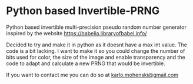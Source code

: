 # Python based Invertible-PRNG

Python based invertible multi-precision pseudo random number generator inspired by the website https://babelia.libraryofbabel.info/

Decided to try and make it in python as it doesnt have a max int value. The code is a bit lacking.
I want to make it so you could change the number of bits used for color, the size of the image and enable transparency and the code to adapt and calculate a new PRNG that would be invertible. 

If you want to contact me you can do so at karlo.mohenski@gmail.com
